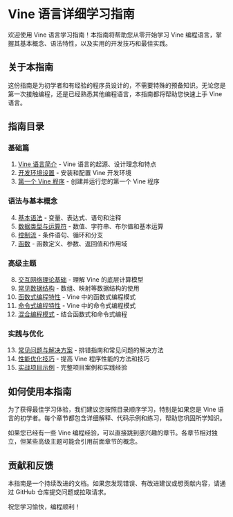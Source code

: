 # Vine 语言详细学习指南

欢迎使用 Vine 语言学习指南！本指南将帮助您从零开始学习 Vine 编程语言，掌握其基本概念、语法特性，以及实用的开发技巧和最佳实践。

## 关于本指南

这份指南是为初学者和有经验的程序员设计的，不需要特殊的预备知识。无论您是第一次接触编程，还是已经熟悉其他编程语言，本指南都将帮助您快速上手 Vine 语言。

## 指南目录

### 基础篇

1. [Vine 语言简介](./01-introduction.md) - Vine 语言的起源、设计理念和特点
2. [开发环境设置](./02-setup.md) - 安装和配置 Vine 开发环境
3. [第一个 Vine 程序](./03-first-program.md) - 创建并运行您的第一个 Vine 程序

### 语法与基本概念

4. [基本语法](./04-basic-syntax.md) - 变量、表达式、语句和注释
5. [数据类型与运算符](./05-data-types.md) - 数值、字符串、布尔值和基本运算
6. [控制流](./06-control-flow.md) - 条件语句、循环和分支
7. [函数](./07-functions.md) - 函数定义、参数、返回值和作用域

### 高级主题

8. [交互网络理论基础](./08-interaction-nets.md) - 理解 Vine 的底层计算模型
9. [常见数据结构](./09-data-structures.md) - 数组、映射等数据结构的使用
10. [函数式编程特性](./10-functional-programming.md) - Vine 中的函数式编程模式
11. [命令式编程特性](./11-imperative-programming.md) - Vine 中的命令式编程模式
12. [混合编程模式](./12-hybrid-programming.md) - 结合函数式和命令式编程

### 实践与优化

13. [常见问题与解决方案](./13-common-issues.md) - 排错指南和常见问题的解决方法
14. [性能优化技巧](./14-performance.md) - 提高 Vine 程序性能的方法和技巧
15. [实战项目示例](./15-projects.md) - 完整项目案例和实践经验

## 如何使用本指南

为了获得最佳学习体验，我们建议您按照目录顺序学习，特别是如果您是 Vine 语言的初学者。每个章节都包含详细解释、代码示例和练习，帮助您巩固所学知识。

如果您已经有一些 Vine 编程经验，可以直接跳到感兴趣的章节。各章节相对独立，但某些高级主题可能会引用前面章节的概念。

## 贡献和反馈

本指南是一个持续改进的文档。如果您发现错误、有改进建议或想贡献内容，请通过 GitHub 仓库提交问题或拉取请求。

祝您学习愉快，编程顺利！
